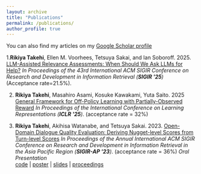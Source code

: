 ```yaml
---
layout: archive
title: "Publications"
permalink: /publications/
author_profile: true
---
```


You can also find my articles on my [Google Scholar profile](https://scholar.google.com/citations?user=9rS9VIYAAAAJ&hl=en)

1.**Rikiya Takehi**, Ellen M. Voorhees, Tetsuya Sakai, and Ian Soboroff. 2025. [LLM-Assisted Relevance Assessments: When Should We Ask LLMs for Help?](https://arxiv.org/abs/2411.06877) _In Proceedings of the 43rd International ACM SIGIR Conference on Research and Development in Information Retrieval (**SIGIR '25**)_ (Acceptance rate=21.5%).

2. **Rikiya Takehi**, Masahiro Asami, Kosuke Kawakami, Yuta Saito. 2025 [General Framework for Off-Policy Learning with Partially-Observed Reward](https://openreview.net/forum?id=mUbYof5MKp) _In Proceedings of the International Conference on Learning Representations (**ICLR '25**)_. (acceptance rate = 32%)

3. **Rikiya Takehi**, Akihisa Watanabe, and Tetsuya Sakai. 2023. [Open-Domain Dialogue Quality Evaluation: Deriving Nugget-level Scores from Turn-level Scores](https://doi.org/10.48550/arXiv.2310.00410) _In Proceedings of the Annual International ACM SIGIR Conference on Research and Development in Information Retrieval in the Asia Pacific Region (**SIGIR-AP '23**)_. (acceptance rate = 36%) _Oral Presentation_<br>
[code](https://github.com/RikiyaT/Nugget-Level-Evaluation) | [poster](https://drive.google.com/file/d/1M194h7nCFwUBVA3eqzapTNneDPFH4zUs/view?usp=sharing) | [slides](https://RikiyaT.github.io/files/nugeval/slides.pdf) | [proceedings](https://dl.acm.org/doi/abs/10.1145/3624918.3625338)
